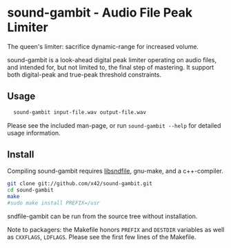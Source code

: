 sound-gambit - Audio File Peak Limiter
======================================

The queen's limiter: sacrifice dynamic-range for increased volume.

sound-gambit is a look-ahead digital peak limiter operating on audio
files, and intended for, but not limited to, the final step of mastering.
It support both digital-peak and true-peak threshold constraints.

Usage
-----

```bash
  sound-gambit input-file.wav output-file.wav
```

Please see the included man-page, or run `sound-gambit --help` for
detailed usage information.

Install
-------

Compiling sound-gambit requires [libsndfile](http://www.mega-nerd.com/libsndfile/), gnu-make, and a c++-compiler.

```bash
git clone git://github.com/x42/sound-gambit.git
cd sound-gambit
make
#sudo make install PREFIX=/usr
```

sndfile-gambit can be run from the source tree without installation.

Note to packagers: the Makefile honors `PREFIX` and `DESTDIR` variables as well
as `CXXFLAGS`, `LDFLAGS`. Please see the first few lines of the Makefile.
